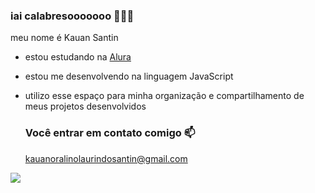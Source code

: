 ### iai calabresooooooo 🤟🤟🤟

meu nome é Kauan Santin

- estou estudando na [Alura](https://www.alura)
- estou me desenvolvendo na linguagem JavaScript
- utilizo esse espaço para minha organização e compartilhamento de meus projetos desenvolvidos

  ### Você entrar em contato comigo 📫

  kauanoralinolaurindosantin@gmail.com

![](https://media1.tenor.com/m/nRY6AxMBRpkAAAAd/shadow-the-hedgehog-edgy.gif)
